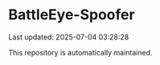 # BattleEye-Spoofer

Last updated: 2025-07-04 03:28:28

This repository is automatically maintained.
